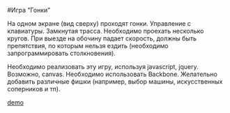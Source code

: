#Игра "Гонки"

На одном экране (вид сверху) проходят гонки. Управление с клавиатуры. Замкнутая трасса.
Необходимо проехать несколько кругов.
При выезде на обочину падает скорость, 
должны быть препятствия, по которым нельзя
ездить (необходимо запрограммировать столкновения).

Необходимо реализовать эту игру, используя
javascript, jquery. Возможно, canvas.
Необходимо использовать Backbone.
Желательно добавить различные фишки
(например, выбор машины, искусственных соперников и тп).

[demo](http://bastsoft.github.io/racing)
